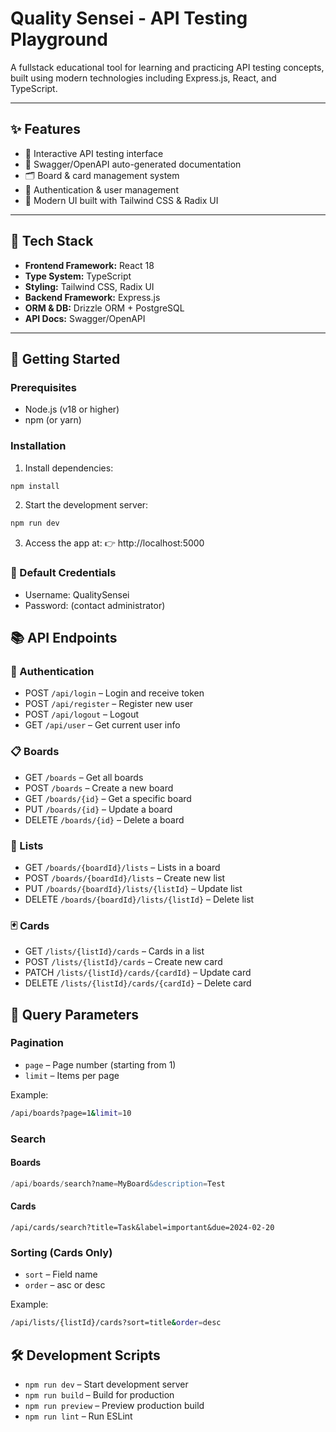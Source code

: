 
# Quality Sensei - API Testing Playground  
A fullstack educational tool for learning and practicing API testing concepts, built using modern technologies including Express.js, React, and TypeScript.

---

## ✨ Features

- 🔧 Interactive API testing interface  
- 📘 Swagger/OpenAPI auto-generated documentation  
- 🗂️ Board & card management system  
- 🔐 Authentication & user management  
- 🌈 Modern UI built with Tailwind CSS & Radix UI  

---

## 🔧 Tech Stack

- **Frontend Framework:** React 18  
- **Type System:** TypeScript  
- **Styling:** Tailwind CSS, Radix UI  
- **Backend Framework:** Express.js  
- **ORM & DB:** Drizzle ORM + PostgreSQL  
- **API Docs:** Swagger/OpenAPI  

---

## 🚀 Getting Started

### Prerequisites
- Node.js (v18 or higher)  
- npm (or yarn)

### Installation

1. Install dependencies:
```bash
npm install
```

2. Start the development server:
```bash
npm run dev
```

3. Access the app at:
👉 http://localhost:5000

### 🔑 Default Credentials
- Username: QualitySensei
- Password: (contact administrator)

## 📚 API Endpoints

### 🧾 Authentication
- POST `/api/login` – Login and receive token
- POST `/api/register` – Register new user
- POST `/api/logout` – Logout
- GET `/api/user` – Get current user info

### 📋 Boards
- GET `/boards` – Get all boards
- POST `/boards` – Create a new board
- GET `/boards/{id}` – Get a specific board
- PUT `/boards/{id}` – Update a board
- DELETE `/boards/{id}` – Delete a board

### 🧩 Lists
- GET `/boards/{boardId}/lists` – Lists in a board
- POST `/boards/{boardId}/lists` – Create new list
- PUT `/boards/{boardId}/lists/{listId}` – Update list
- DELETE `/boards/{boardId}/lists/{listId}` – Delete list

### 🃏 Cards
- GET `/lists/{listId}/cards` – Cards in a list
- POST `/lists/{listId}/cards` – Create new card
- PATCH `/lists/{listId}/cards/{cardId}` – Update card
- DELETE `/lists/{listId}/cards/{cardId}` – Delete card

## 🔎 Query Parameters

### Pagination
- `page` – Page number (starting from 1)
- `limit` – Items per page

Example:
```bash
/api/boards?page=1&limit=10
```

### Search
#### Boards
```sql
/api/boards/search?name=MyBoard&description=Test
```

#### Cards
```arduino
/api/cards/search?title=Task&label=important&due=2024-02-20
```

### Sorting (Cards Only)
- `sort` – Field name
- `order` – asc or desc

Example:
```bash
/api/lists/{listId}/cards?sort=title&order=desc
```

## 🛠 Development Scripts
- `npm run dev` – Start development server
- `npm run build` – Build for production
- `npm run preview` – Preview production build
- `npm run lint` – Run ESLint
